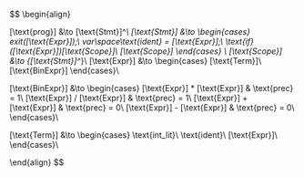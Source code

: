 $$
\begin{align}

[\text{prog}] &\to [\text{Stmt}]^*\\ 
[\text{Stmt}] &\to 
\begin{cases}
    exit([\text{Expr}]);\\
    var\space\text{ident} = [\text{Expr}];\\
    \text{if}([\text{Expr}])[\text{Scope}]\\ 
    [\text{Scope}]
\end{cases}
\\
[\text{Scope}] &\to \{[\text{Stmt}]^*\}\\ 
[\text{Expr}] &\to 
\begin{cases}
    [\text{Term}]\\
    [\text{BinExpr}]
\end{cases}\\

[\text{BinExpr}] &\to
\begin{cases}
    [\text{Expr}] * [\text{Expr}] & \text{prec} = 1\\
    [\text{Expr}] / [\text{Expr}] & \text{prec} = 1\\
    [\text{Expr}] + [\text{Expr}] & \text{prec} = 0\\
    [\text{Expr}] - [\text{Expr}] & \text{prec} = 0\\
\end{cases}\\

[\text{Term}] &\to 
\begin{cases}
    \text{int\_lit}\\
    \text{ident}\\
    [\text{Expr}]\\
\end{cases}\\

\end{align}
$$